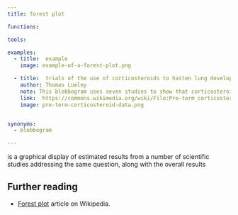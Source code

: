 ```yaml
---
title: forest plot

functions:

tools:

examples:
  - title:  example
    image: example-of-a-forest-plot.png

  - title:  trials of the use of corticosteroids to hasten lung development in pre-term babies
    author: Thomas Lumley
    note: This blobbogram uses seven studies to show that corticosteroids can hasten lung development in pregnancies where a baby is likely to be born prematurely. An odds ratio (OR) of one indicates no effect; studies with confidence intervals (horizontal lines) crossing one (vertical line) are inconclusive. 
    link:  https://commons.wikimedia.org/wiki/File:Pre-term_corticosteroid_data.svg
    image: pre-term-corticosteroid-data.png


synonyms:
  - blobbogram

---
```


 is a graphical display of estimated results from a number of scientific studies addressing the same question, along with the overall results <!-- from Wikipedia -->

<!--more-->

## Further reading
- [Forest plot](https://en.wikipedia.org/wiki/Forest_plot) article on Wikipedia.
